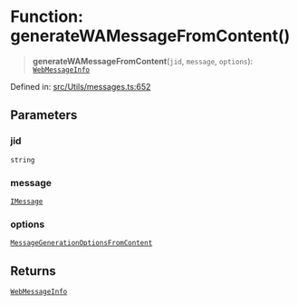 # Function: generateWAMessageFromContent()

> **generateWAMessageFromContent**(`jid`, `message`, `options`): [`WebMessageInfo`](../namespaces/proto/classes/WebMessageInfo.md)

Defined in: [src/Utils/messages.ts:652](https://github.com/Fokusdotid/Baileys/blob/58a03b5a49cf326e1050515994499cb0bb76662f/src/Utils/messages.ts#L652)

## Parameters

### jid

`string`

### message

[`IMessage`](../namespaces/proto/interfaces/IMessage.md)

### options

[`MessageGenerationOptionsFromContent`](../type-aliases/MessageGenerationOptionsFromContent.md)

## Returns

[`WebMessageInfo`](../namespaces/proto/classes/WebMessageInfo.md)
